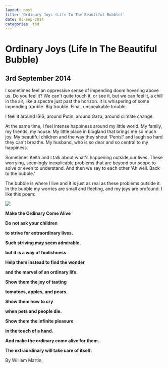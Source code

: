 ```yaml
---
layout: post
title: 'Ordinary Joys (Life In The Beautiful Bubble)'
date: 03-Sep-2014
categories: tbd
---
```


# Ordinary Joys (Life In The Beautiful Bubble)

## 3rd September 2014

I sometimes feel an oppressive sense of impending doom hovering above us. Do you feel it? We can't quite touch it,   or see it,   but we can feel it,   a chill in the air, like a spectre just past the horizon. It is whispering of some impending trouble. Big trouble. Final, unspeakable trouble.

I feel it around ISIS, around Putin, around Gaza, around climate change.

At the same time, I feel intense happiness around my little world. My family, my friends, my house. My little place in blogland that brings me so much joy. My beautiful children and the way they shout 'Penis!' and laugh so hard they can't breathe. My husband, who is so dear and so central to my happiness.

Sometimes Keith and I talk about what's happening outside our lives. These worrying, seemingly inexplicable problems that are beyond our scope to solve or even to understand. And then we say to each other 'Ah well. Back to the bubble.'

The bubble is where I live and it is just as real as these problems outside it. In the bubble my worries are small and fleeting, and my joys are profound. I like this poem:

<img src="http://alittleliving.files.wordpress.com/2014/04/screen-shot-2014-04-01-at-1-46-13-pm.png" />

 

**Make the Ordinary Come Alive**

**Do not ask your children**

**to strive for extraordinary lives.**

**Such striving may seem admirable,**

**but it is a way of foolishness.**

**Help them instead to find the wonder**

**and the marvel of an ordinary life.**

**Show them the joy of tasting**

**tomatoes, apples, and pears.**

**Show them how to cry**

**when pets and people die.**

**Show them the infinite pleasure**

**in the touch of a hand.**

**And make the ordinary come alive for them.**

**The extraordinary will take care of itself.**

By William Martin,
